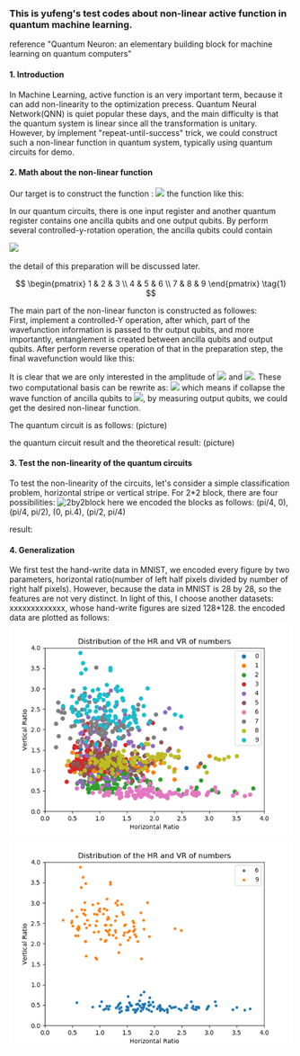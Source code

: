 ### This is yufeng's test codes about non-linear active function in quantum machine learning. 
reference "Quantum Neuron: an elementary building block for machine learning on quantum computers"

#### 1. Introduction
In Machine Learning, active function is an very important term, because it can add non-linearity to the optimization precess.
Quantum Neural Network(QNN) is quiet popular these days, and the main difficulty is that the quantum system is linear since 
all the transformation is unitary. However, by implement "repeat-until-success" trick, we could construct such a non-linear
function in quantum system, typically using quantum circuits for demo.

#### 2. Math about the non-linear function
Our target is to construct the function :
<img src="http://chart.googleapis.com/chart?cht=tx&chl=\Large f(\theta) = \tan^{-1}\left(\tan^{2}(\theta)\right) " style="border:none;"> 
the function like this:

In our quantum circuits, there is one input register and another quantum register contains one ancilla qubits and one output
qubits. By perform several controlled-y-rotation operation, the ancilla qubits could contain

<img src="http://chart.googleapis.com/chart?cht=tx&chl=\Large \theta = \sum_{i}x_{i}\omega_{i} " style="border:none;"> 
    
the detail of this preparation will be discussed later.

$$
  \begin{pmatrix}
   1 & 2 & 3 \\
   4 & 5 & 6 \\
   7 & 8 & 9
  \end{pmatrix} \tag{1}
$$

    
The main part of the non-linear functon is constructed as followes:\
First, implement a controlled-Y operation, after which, part of the wavefunction information is passed to thr output qubits,
and more importantly, entanglement is created between ancilla qubits and output qubits. After perform reverse operation
of that in the preparation step, the final wavefunction would like this:


It is clear that we are only interested  in the amplitude of 
<img src="http://chart.googleapis.com/chart?cht=tx&chl=\Large |00\rangle " style="border:none;">  and 
<img src="http://chart.googleapis.com/chart?cht=tx&chl=\Large |01\rangle} " style="border:none;">. 
These two computational basis can be rewrite as:
<img src="http://chart.googleapis.com/chart?cht=tx&chl=\Large |0\rangle \otimes (\sin^{2}(\theta) |0\rangle + \cos^{2}(\theta)|1\rangle)" style="border:none;"> 
which means if collapse the wave function of ancilla qubits to 
<img src="http://chart.googleapis.com/chart?cht=tx&chl=\Large |0\rangle " style="border:none;">, by measuring output qubits,
we could get the desired non-linear function.

The quantum circuit is as follows:
(picture)

the quantum circuit result and the theoretical result:
(picture)

#### 3. Test the non-linearity of the quantum circuits
To test the non-linearity of the circuits, let's consider a simple classification problem, horizontal stripe or vertical 
stripe. For 2*2 block, there are four possibilities:
![2by2block](https://github.com/RindJLU/ML-with-non-linear-function/blob/master/pictures/FireShot%20Capture%205%20-%20down.php%20(1068%C3%971205)_%20-%20https___mails.jlu.edu.cn_down.php.png)
here we encoded the blocks as follows:
(pi/4, 0), (pi/4, pi/2), (0, pi.4), (pi/2, pi/4)

result:

#### 4. Generalization 
We first test the hand-write data in MNIST, we encoded every figure by two parameters, horizontal ratio(number of left half
pixels divided by number of right half pixels). However, because the data in MNIST is 28 by 28, so the features are not very 
distinct. In light of this, I choose another datasets: xxxxxxxxxxxxx, whose hand-write figures are sized 128*128.
the encoded data are plotted as follows:
![029](https://github.com/RindJLU/ML-with-non-linear-function/blob/master/pictures/Dist_029.png)
![6and9](https://github.com/RindJLU/ML-with-non-linear-function/blob/master/pictures/DIST_6_9.png)


